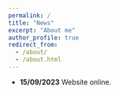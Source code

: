 ```yaml
---
permalink: /
title: "News"
excerpt: "About me"
author_profile: true
redirect_from: 
  - /about/
  - /about.html
---
```


- **15/09/2023** Website online.

